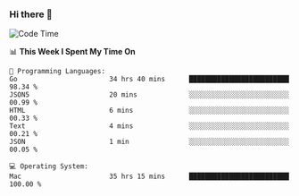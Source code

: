 ### Hi there 👋

<!--
**CrazyCollin/crazycollin** is a ✨ _special_ ✨ repository because its `README.md` (this file) appears on your GitHub profile.

Here are some ideas to get you started:

- 🔭 I’m currently working on ...
- 🌱 I’m currently learning ...
- 👯 I’m looking to collaborate on ...
- 🤔 I’m looking for help with ...
- 💬 Ask me about ...
- 📫 How to reach me: ...
- 😄 Pronouns: ...
- ⚡ Fun fact: ...
-->

<!--START_SECTION:waka-->
![Code Time](http://img.shields.io/badge/Code%20Time-4%2C071%20hrs%2029%20mins-blue)

📊 **This Week I Spent My Time On** 

```text
💬 Programming Languages: 
Go                       34 hrs 40 mins      █████████████████████████   98.34 % 
JSON5                    20 mins             ░░░░░░░░░░░░░░░░░░░░░░░░░   00.99 % 
HTML                     6 mins              ░░░░░░░░░░░░░░░░░░░░░░░░░   00.33 % 
Text                     4 mins              ░░░░░░░░░░░░░░░░░░░░░░░░░   00.21 % 
JSON                     1 min               ░░░░░░░░░░░░░░░░░░░░░░░░░   00.05 % 

💻 Operating System: 
Mac                      35 hrs 15 mins      █████████████████████████   100.00 % 
```


<!--END_SECTION:waka-->
